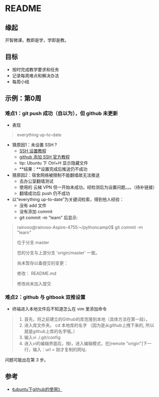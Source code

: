 # README

## 缘起

开智微课，教即是学，学即是教。

## 目标 

- 按时完成教学要求和任务
- 记录每周难点和解决办法
- 每周小结

## 示例：第0周


### 难点1：git push 成功（自以为），但 github 未更新
- 表现

>everything up-to-date

- 猜原因1：未设置 SSH ?
  + [SSH 设置教程](http://www.cnblogs.com/yourihua/archive/2012/07/07/2580147.html)
  + [github 添加 SSH 官方教程](https://help.github.com/articles/generating-ssh-keys/)
  + tip: Ubuntu 下 Ctrl+H 显示隐藏文件
  + **结果：**设置完成后推送仍不成功
- 猜原因2：宿舍网络被限制不能翻墙故无法推送
  + 去办公室翻墙测试
  + 使用的 云梯 VPN 但一开始未成功，经检测后为设置问题。。。（待补链接）
  + 翻墙成功后 push 仍不成功
- 以“everything up-to-date”为关键词检索，得到他人经验：
  + 没有 add 文件
  + 没有添加 commit 
  + git commit -m "learn" 后显示:

> rainvoo@rainvoo-Aspire-4755:~/pythoncamp0$ git commit -m "learn"
> 
> 位于分支 master
> 
> 您的分支与上游分支 'origin/master' 一致。
> 
> 尚未暂存以备提交的变更：
> 
>	修改：     README.md
> 
> 修改尚未加入提交

### 难点2：github 与 gitbook 双推设置
- 终端进入本地文件后不知道怎么在 vim  里添加命令
> 1. 首先，将之前建立的Github的库克隆到本地（具体方法在第一段）。
> 2. 进入库文件夹。 cd 本地库的名字 （因为是从github上拽下来的, 所以就是github上库的名字哦。）
> 3. 输入vi ./.git/config
> 4. 进入vi的编辑界面后，按i，进入编辑模式，在[remote "origin"]下一行，输入：url = 刚才复制的网址.

问题可能出在第 3 步。

## 参考
- [《ubuntu下github的使用》  ](http://blog.csdn.net/tgxblue/article/details/9620455)
